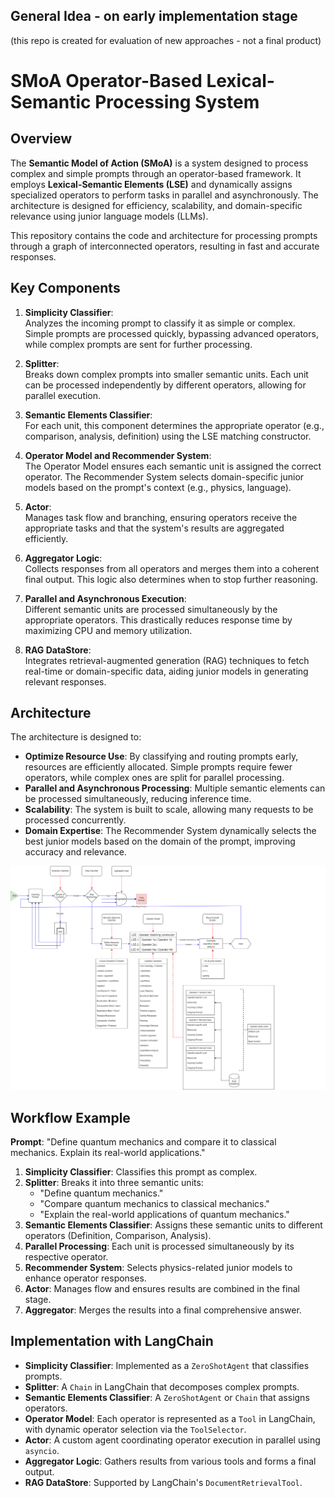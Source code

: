 ## General Idea - on early implementation stage
(this repo is created for evaluation of new approaches - not a final product)
# SMoA Operator-Based Lexical-Semantic Processing System

## Overview

The **Semantic Model of Action (SMoA)** is a system designed to process complex and simple prompts through an operator-based framework. It employs **Lexical-Semantic Elements (LSE)** and dynamically assigns specialized operators to perform tasks in parallel and asynchronously. The architecture is designed for efficiency, scalability, and domain-specific relevance using junior language models (LLMs).

This repository contains the code and architecture for processing prompts through a graph of interconnected operators, resulting in fast and accurate responses.

## Key Components

1. **Simplicity Classifier**:  
   Analyzes the incoming prompt to classify it as simple or complex. Simple prompts are processed quickly, bypassing advanced operators, while complex prompts are sent for further processing.
   
2. **Splitter**:  
   Breaks down complex prompts into smaller semantic units. Each unit can be processed independently by different operators, allowing for parallel execution.
   
3. **Semantic Elements Classifier**:  
   For each unit, this component determines the appropriate operator (e.g., comparison, analysis, definition) using the LSE matching constructor.
   
4. **Operator Model and Recommender System**:  
   The Operator Model ensures each semantic unit is assigned the correct operator. The Recommender System selects domain-specific junior models based on the prompt's context (e.g., physics, language).
   
5. **Actor**:  
   Manages task flow and branching, ensuring operators receive the appropriate tasks and that the system's results are aggregated efficiently.
   
6. **Aggregator Logic**:  
   Collects responses from all operators and merges them into a coherent final output. This logic also determines when to stop further reasoning.

7. **Parallel and Asynchronous Execution**:  
   Different semantic units are processed simultaneously by the appropriate operators. This drastically reduces response time by maximizing CPU and memory utilization.

8. **RAG DataStore**:  
   Integrates retrieval-augmented generation (RAG) techniques to fetch real-time or domain-specific data, aiding junior models in generating relevant responses.

## Architecture

The architecture is designed to:
- **Optimize Resource Use**: By classifying and routing prompts early, resources are efficiently allocated. Simple prompts require fewer operators, while complex ones are split for parallel processing.
- **Parallel and Asynchronous Processing**: Multiple semantic elements can be processed simultaneously, reducing inference time.
- **Scalability**: The system is built to scale, allowing many requests to be processed concurrently.
- **Domain Expertise**: The Recommender System dynamically selects the best junior models based on the domain of the prompt, improving accuracy and relevance.

![SMoA Architecture Diagram](./Images/Operators.png)

## Workflow Example

**Prompt**: "Define quantum mechanics and compare it to classical mechanics. Explain its real-world applications."

1. **Simplicity Classifier**: Classifies this prompt as complex.
2. **Splitter**: Breaks it into three semantic units:
   - "Define quantum mechanics."
   - "Compare quantum mechanics to classical mechanics."
   - "Explain the real-world applications of quantum mechanics."
3. **Semantic Elements Classifier**: Assigns these semantic units to different operators (Definition, Comparison, Analysis).
4. **Parallel Processing**: Each unit is processed simultaneously by its respective operator.
5. **Recommender System**: Selects physics-related junior models to enhance operator responses.
6. **Actor**: Manages flow and ensures results are combined in the final stage.
7. **Aggregator**: Merges the results into a final comprehensive answer.

## Implementation with LangChain

- **Simplicity Classifier**: Implemented as a `ZeroShotAgent` that classifies prompts.
- **Splitter**: A `Chain` in LangChain that decomposes complex prompts.
- **Semantic Elements Classifier**: A `ZeroShotAgent` or `Chain` that assigns operators.
- **Operator Model**: Each operator is represented as a `Tool` in LangChain, with dynamic operator selection via the `ToolSelector`.
- **Actor**: A custom agent coordinating operator execution in parallel using `asyncio`.
- **Aggregator Logic**: Gathers results from various tools and forms a final output.
- **RAG DataStore**: Supported by LangChain's `DocumentRetrievalTool`.